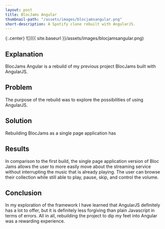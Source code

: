 ```yaml
---
layout: post
title: BlocJams Angular
thumbnail-path: "/assets/images/blocjamsangular.png"
short-description: A Spotify clone rebuilt with AngularJS.
---
```


{:.center}
![]({{ site.baseurl }}/assets/images/blocjamsangular.png)

## Explanation
BlocJams Angular is a rebuild of my previous project BlocJams built with AngularJS.

## Problem
The purpose of the rebuild was to explore the possibilities of using AngularJS.

## Solution
Rebuilding BlocJams as a single page application has

## Results
In comparison to the first build, the single page application version of Bloc Jams allows the user to more easily move about the streaming service without interrupting the music that is already playing.  The user can browse their collection while still able to play, pause, skip, and control the volume.

## Conclusion
In my exploration of the framework I have learned that AngularJS definitely has a lot to offer, but it is definitely less forgiving than plain Javascript in terms of errors.  All in all, rebuilding the project to dip my feet into Angular was a rewarding experience.
